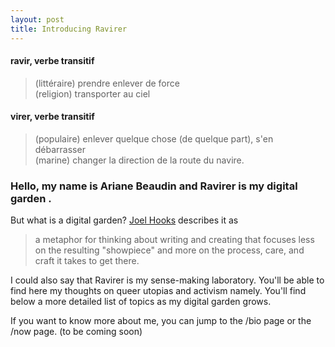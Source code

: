 ```yaml
---
layout: post
title: Introducing Ravirer
---
```


#### ravir, verbe transitif
> (littéraire) prendre enlever de force \
> (religion) transporter au ciel

#### virer, verbe transitif
> (populaire) enlever quelque chose (de quelque part), s'en débarrasser \
>  (marine) changer la direction de la route du navire.


### Hello, my name is Ariane Beaudin and Ravirer is my digital garden .

But what is a digital garden? [Joel Hooks](https://joelhooks.com/digital-garden "Joel Hooks") describes it as

> a metaphor for thinking about writing and creating that focuses less on the resulting "showpiece" and more on the process, care, and craft it takes to get there.

I could also say that Ravirer is my sense-making laboratory.  You'll be able to find here my thoughts on queer utopias and activism namely. You'll find below a more detailed list of topics as my digital garden grows.

If you want to know more about me, you can jump to the /bio page or the /now page. (to be coming soon)
